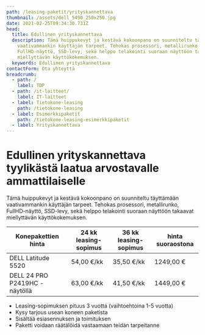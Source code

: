 ```yaml
---
path: /leasing-paketit/yrityskannettava
thumbnail: /assets/dell_5490_250x250.jpg
date: 2021-02-25T09:34:30.731Z
head:
  title: Edullinen yrityskannettava
  description: Tämä huippukevyt ja kestävä kokoonpano on suunniteltu täyttämään
    vaativammankin käyttäjän tarpeet. Tehokas prosessori, metallirunko,
    FullHD-näyttö, SSD-levy, sekä helppo telakointi suoraan näyttöön takaavat
    miellyttävän käyttökokemuksen.
  keywords: Edullinen yrityskannettava
contactForm: Ota yhteyttä
breadcrumb:
  - path: /
    label: TDP
  - path: /it-laitteet/
    label: IT-laitteet
  - label: Tietokone-leasing
    path: /tietokone-leasing
  - label: Esimerkkipaketit
    path: /tietokone-leasing-esimerkkipaketit
  - label: Yrityskannettava
---
```

# Edullinen yrityskannettava tyylikästä laatua arvostavalle ammattilaiselle

Tämä huippukevyt ja kestävä kokoonpano on suunniteltu täyttämään vaativammankin käyttäjän tarpeet. Tehokas prosessori, metallirunko, FullHD-näyttö, SSD-levy, sekä helppo telakointi suoraan näyttöön takaavat miellyttävän käyttökokemuksen.

| Konepakettien hinta           | 24 kk leasing-sopimus | 36 kk leasing-sopimus | hinta suoraostona |
| ----------------------------- | --------------------- | --------------------- | ----------------- |
| DELL Latitude 5520            | 54,00 €/kk            | 35,50 €/kk            | 1249,00 €         |
| DELL 24 PRO P2419HC -näytöllä | 63,00 €/kk            | 41,50 €/kk            | 1449,00 €         |

* Leasing-sopimuksen pituus 3 vuotta (vaihtoehtoina 1-5 vuotta)
* Kysy tarjous usean koneen paketista
* Sisältää esiasennuksen ja toimituksen
* Paketti voidaan räätälöidä vastaamaan teidän tarpeitanne

<Cards cardsPerRow="2" cards='[{"bgColor":"lightest","title":"DELL Latitude L5420 ja L5520 Yrityskannettavat","linkBgColor":"darkest","image":"/assets/dell_5490_full.jpg","content":"Mikäli sinua kiinnostaa ohut muotoilu, laadukas ja kestävä rakenne sekä liikuteltavuus yhdistettynä tehokkaaksi ja turvalliseksi kokonaisuudeksi niin sinun kannattaa huomioida Dell Latitude 5000-sarja\n\nSuorituskyvystä vastaa 11.sukupolven Intel suorittimet. Dell Latitude 5420 ja 5520 nostaa yrityskannettavien vaatimukset uudelle tasolle. 5420 mallissa on 14\" ja 5520 mallissa 15\" näyttö, jonka lisäksi 5520 koneen sivulla erillinen numeronäppäimistö.\n\nErinomainen kannettava yhtä lailla työmatkoille kuin työpisteellekin\n\n* Prosessori: Intel Core i5-1135G7\n* Muisti: 8GB/16GB\n* Kiintolevy: 256GB/512GB SSD\n* Verkko-ominaisuudet: WLAN + Gigabit Ethernet (4G optiona)\n* Laajennuspaikat: HDMI,RJ45,Telakointi,USB 3.0,mini DisplayPort\n* Käyttöjärjestelmä: Windows 10 Professional 64-bit\n* Takuu: kolmen vuoden kansainvälinen ProSupport on-site takuu, vasteaika seuraava työpäivä"},{"bgColor":"lightest","title":"DELL 24 PRO P2419H FHD IPS HAS PIVOT","linkBgColor":"darkest","content":"Koe erinomainen värintoisto, tarkkuus ja suorituskyky Dell P2419HC 24″ FHD -näytöllä.\n\nDell P2419HC on korkealla FHD (1920x1080) tarkkuudella ja ohuilla raameilla varustettu 24 tuuman laajakuvanäyttö.\n\nSuunniteltu mukavuutta hakevalle: Korkeussäädettävä jalusta, intuitiiviset säätimet, heijastamaton näyttö ja muotoilu mistä silmä voi nauttia. USB-C -liitännän ansiosta kannettava latautuu (max. 65W) samalla kun kuvasignaali siirtyy koneelta näytölle. P2419HC tukee myös näyttöjen ketjutusta (2x Full HD), joten erillistä telakkaa ei tarvita.","image":"/assets/dell_p2419hc_250x207.jpg"}]' />